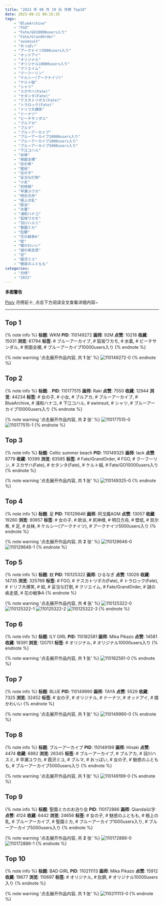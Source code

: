 ```yaml
---
title: "2023 年 08 月 19 日 月榜 Top10"
date: 2023-08-21 06:15:25
tags:
    - "BlueArchive"
    - "FGO"
    - "Fate/GO10000users入り"
    - "Fate/GrandOrder"
    - "swimsuit"
    - "おっぱい"
    - "アークナイツ5000users入り"
    - "オッドアイ"
    - "オリジナル"
    - "オリジナル10000users入り"
    - "クソエイム"
    - "クーフーリン"
    - "ケルシー(アークナイツ)"
    - "ケルト組"
    - "シャツ"
    - "スカサハ(Fate)"
    - "セタンタ(Fate)"
    - "テスカトリポカ(Fate)"
    - "トラロック(Fate)"
    - "ドリフ大爆笑"
    - "ドーナツ"
    - "ビーチサンダル"
    - "ブルアカ"
    - "ブルマ"
    - "ブルーアーカイブ"
    - "ブルーアーカイブ10000users入り"
    - "ブルーアーカイブ1000users入り"
    - "ブルーアーカイブ5000users入り"
    - "下江コハル"
    - "丝袜"
    - "側面全裸"
    - "凯尔希"
    - "壁纸"
    - "女の子"
    - "妥当な打倒"
    - "小女"
    - "尻神様"
    - "早瀬ユウカ"
    - "明日方舟"
    - "極上の乳"
    - "欧派"
    - "水着"
    - "浦和ハナコ"
    - "狐坂ワカモ"
    - "羽川ハスミ"
    - "聖園ミカ"
    - "肚臍"
    - "花の戦争A"
    - "蚊"
    - "蝶かわいい"
    - "謎の疾走感"
    - "足"
    - "霞沢ミユ"
    - "魅惑のふともも"
categories:
    - "月榜"
    - "2023"
---
```


<i class="fa fa-triangle-exclamation"></i>**多图警告**<i class="fa fa-triangle-exclamation"></i>

[Pixiv](https://www.pixiv.net/) 月榜前十, 点击下方阅读全文查看详细内容~

<!-- more -->

---

## Top 1

{% note info %}
**标题**: WKM
**PID**: 110149272 **画师**: 92M
**点赞**: 10218 **收藏**: 15031 **浏览**: 61794
**标签**: # ブルーアーカイブ, # 狐坂ワカモ, # 水着, # ビーチサンダル, # 側面全裸, # ブルーアーカイブ10000users入り
{% endnote %}

{% note warning '点击展开作品内容, 共 **1** 张' %}
![110149272-0](https://i.pixiv.re/img-original/img/2023/07/23/00/00/27/110149272_p0.png)
{% endnote %}

## Top 2

{% note info %}
**标题**: .
**PID**: 110177515 **画师**: Raki
**点赞**: 7550 **收藏**: 12944 **浏览**: 44234
**标签**: # 女の子, # 小女, # ブルアカ, # ブルーアーカイブ, # BlueArchive, # 浦和ハナコ, # 下江コハル, # swimsuit, # シャツ, # ブルーアーカイブ10000users入り
{% endnote %}

{% note warning '点击展开作品内容, 共 **2** 张' %}
![110177515-0](https://i.pixiv.re/img-original/img/2023/07/23/21/57/40/110177515_p0.jpg)
![110177515-1](https://i.pixiv.re/img-original/img/2023/07/23/21/57/40/110177515_p1.jpg)
{% endnote %}

## Top 3

{% note info %}
**标题**: Celtic summer beach
**PID**: 110149325 **画师**: lack
**点赞**: 8779 **收藏**: 10399 **浏览**: 83585
**标签**: # Fate/GrandOrder, # FGO, # クーフーリン, # スカサハ(Fate), # セタンタ(Fate), # ケルト組, # Fate/GO10000users入り
{% endnote %}

{% note warning '点击展开作品内容, 共 **1** 张' %}
![110149325-0](https://i.pixiv.re/img-original/img/2023/07/23/00/00/45/110149325_p0.png)
{% endnote %}

## Top 4

{% note info %}
**标题**: 足
**PID**: 110129646 **画师**: 阿戈魔AGM
**点赞**: 13057 **收藏**: 19260 **浏览**: 90657
**标签**: # 女の子, # 欧派, # 尻神様, # 明日方舟, # 壁纸, # 凯尔希, # 足, # 丝袜, # ケルシー(アークナイツ), # アークナイツ5000users入り
{% endnote %}

{% note warning '点击展开作品内容, 共 **2** 张' %}
![110129646-0](https://i.pixiv.re/img-original/img/2023/07/22/11/17/29/110129646_p0.jpg)
![110129646-1](https://i.pixiv.re/img-original/img/2023/07/22/11/17/29/110129646_p1.jpg)
{% endnote %}

## Top 5

{% note info %}
**标题**: 蚊
**PID**: 110125322 **画师**: ひるなぎ
**点赞**: 13026 **收藏**: 14735 **浏览**: 325768
**标签**: # FGO, # テスカトリポカ(Fate), # トラロック(Fate), # ドリフ大爆笑, # 蚊, # 妥当な打倒, # クソエイム, # Fate/GrandOrder, # 謎の疾走感, # 花の戦争A
{% endnote %}

{% note warning '点击展开作品内容, 共 **4** 张' %}
![110125322-0](https://i.pixiv.re/img-original/img/2023/07/22/06/00/13/110125322_p0.jpg)
![110125322-1](https://i.pixiv.re/img-original/img/2023/07/22/06/00/13/110125322_p1.jpg)
![110125322-2](https://i.pixiv.re/img-original/img/2023/07/22/06/00/13/110125322_p2.jpg)
![110125322-3](https://i.pixiv.re/img-original/img/2023/07/22/06/00/13/110125322_p3.jpg)
{% endnote %}

## Top 6

{% note info %}
**标题**: ILY GIRL
**PID**: 110182581 **画师**: Mika Pikazo
**点赞**: 14581 **收藏**: 18391 **浏览**: 120751
**标签**: # オリジナル, # オリジナル10000users入り
{% endnote %}

{% note warning '点击展开作品内容, 共 **1** 张' %}
![110182581-0](https://i.pixiv.re/img-original/img/2023/07/24/00/03/39/110182581_p0.png)
{% endnote %}

## Top 7

{% note info %}
**标题**: BLUE
**PID**: 110149990 **画师**: TAYA
**点赞**: 5529 **收藏**: 7325 **浏览**: 32452
**标签**: # 女の子, # オリジナル, # ドーナツ, # オッドアイ, # 蝶かわいい
{% endnote %}

{% note warning '点击展开作品内容, 共 **1** 张' %}
![110149990-0](https://i.pixiv.re/img-original/img/2023/07/23/00/12/00/110149990_p0.jpg)
{% endnote %}

## Top 8

{% note info %}
**标题**: ブルーアーカイブ
**PID**: 110149199 **画师**: Hinaki
**点赞**: 4474 **收藏**: 6882 **浏览**: 26345
**标签**: # ブルーアーカイブ, # ブルアカ, # 羽川ハスミ, # 早瀬ユウカ, # 霞沢ミユ, # ブルマ, # おっぱい, # 女の子, # 魅惑のふともも, # ブルーアーカイブ5000users入り
{% endnote %}

{% note warning '点击展开作品内容, 共 **1** 张' %}
![110149199-0](https://i.pixiv.re/img-original/img/2023/07/23/00/00/04/110149199_p0.jpg)
{% endnote %}

## Top 9

{% note info %}
**标题**: 聖園ミカのお泊り会
**PID**: 110172886 **画师**: Qiandai以宇
**点赞**: 4124 **收藏**: 6442 **浏览**: 24656
**标签**: # 女の子, # 魅惑のふともも, # 極上の乳, # ブルーアーカイブ, # 聖園ミカ, # ブルーアーカイブ1000users入り, # ブルーアーカイブ5000users入り
{% endnote %}

{% note warning '点击展开作品内容, 共 **2** 张' %}
![110172886-0](https://i.pixiv.re/img-original/img/2023/07/23/19/47/07/110172886_p0.png)
![110172886-1](https://i.pixiv.re/img-original/img/2023/07/23/19/47/07/110172886_p1.png)
{% endnote %}

## Top 10

{% note info %}
**标题**: BAD GIRL
**PID**: 110211113 **画师**: Mika Pikazo
**点赞**: 15912 **收藏**: 19677 **浏览**: 110697
**标签**: # オリジナル, # 肚臍, # オリジナル10000users入り
{% endnote %}

{% note warning '点击展开作品内容, 共 **1** 张' %}
![110211113-0](https://i.pixiv.re/img-original/img/2023/07/25/00/03/25/110211113_p0.png)
{% endnote %}
